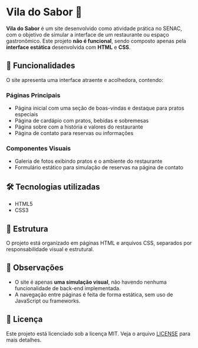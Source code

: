 # Vila do Sabor 🍴

**Vila do Sabor** é um site desenvolvido como atividade prática no SENAC, com o objetivo de simular a interface de um restaurante ou espaço gastronômico. Este projeto **não é funcional**, sendo composto apenas pela **interface estática** desenvolvida com **HTML** e **CSS**.

## 📌 Funcionalidades

O site apresenta uma interface atraente e acolhedora, contendo:

### Páginas Principais
* Página inicial com uma seção de boas-vindas e destaque para pratos especiais
* Página de cardápio com pratos, bebidas e sobremesas
* Página sobre com a história e valores do restaurante
* Página de contato para reservas ou informações

### Componentes Visuais
* Galeria de fotos exibindo pratos e o ambiente do restaurante
* Formulário estático para simulação de reservas na página de contato

## 🛠️ Tecnologias utilizadas

* HTML5
* CSS3

## 📁 Estrutura

O projeto está organizado em páginas HTML e arquivos CSS, separados por responsabilidade visual e estrutural.

## 📎 Observações

* O site é apenas **uma simulação visual**, não havendo nenhuma funcionalidade de back-end implementada.
* A navegação entre páginas é feita de forma estática, sem uso de JavaScript ou frameworks.

## 📄 Licença

Este projeto está licenciado sob a licença MIT. Veja o arquivo [LICENSE](./LICENSE) para mais detalhes.
